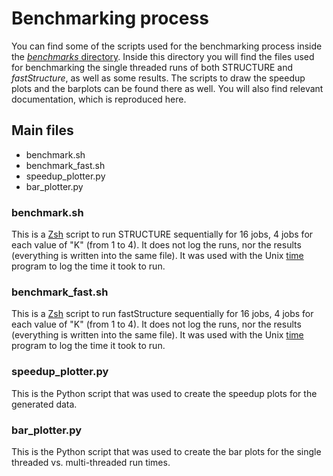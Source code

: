 # Benchmarking process

You can find some of the scripts used for the benchmarking process inside the [*benchmarks* directory](https://gitlab.com/StuntsPT/Structure_threader/-/tree/master/benchmarks). Inside this directory you will find the files used for benchmarking the single threaded runs of both STRUCTURE and *fastStructure*, as well as some results.
The scripts to draw the speedup plots and the barplots can be found there as well.
You will also find relevant documentation, which is reproduced here.


## Main files

* benchmark.sh
* benchmark_fast.sh
* speedup_plotter.py
* bar_plotter.py


### benchmark.sh

This is a [Zsh](https://www.zsh.org/) script to run STRUCTURE sequentially for 16 jobs, 4 jobs for each value of "K" (from 1 to 4).
It does not log the runs, nor the results (everything is written into the same file).
It was used with the Unix [time](https://linux.die.net/man/1/time) program to log the time it took to run.


### benchmark_fast.sh

This is a [Zsh](https://www.zsh.org/) script to run fastStructure sequentially for 16 jobs, 4 jobs for each value of "K" (from 1 to 4).
It does not log the runs, nor the results (everything is written into the same file).
It was used with the Unix [time](https://linux.die.net/man/1/time) program to log the time it took to run.


### speedup_plotter.py

This is the Python script that was used to create the speedup plots for the generated data.


### bar_plotter.py

This is the Python script that was used to create the bar plots for the single threaded vs. multi-threaded run times.
